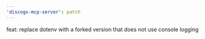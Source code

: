 ```yaml
---
'discogs-mcp-server': patch
---
```


feat: replace dotenv with a forked version that does not use console logging
